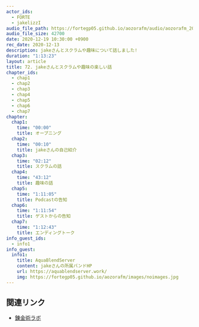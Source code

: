 ```yaml
---
actor_ids:
  - FORTE
  - jakelizzI
audio_file_path: https://fortegp05.github.io/aozorafm/audio/aozorafm_20201219_01.mp3
audio_file_size: 42700
date: 2020-12-19 10:30:00 +0900
rec_date: 2020-12-13
description: jakeさんとスクラムや趣味について話しました!
duration: "1:13:23"
layout: article
title: 72. jakeさんとスクラムや趣味の楽しい話
chapter_ids:
  - chap1
  - chap2
  - chap3
  - chap4
  - chap5
  - chap6
  - chap7
chapter:
  chap1:
    time: "00:00"
    title: オープニング
  chap2:
    time: "00:10"
    title: jakeさんの自己紹介
  chap3:
    time: "02:12"
    title: スクラムの話
  chap4:
    time: "43:12"
    title: 趣味の話
  chap5:
    time: "1:11:05"
    title: Podcastの告知
  chap6:
    time: "1:11:54"
    title: ゲストからの告知
  chap7:
    time: "1:12:43"
    title: エンディングトーク
info_guest_ids:
  - info1
info_guest:
  info1:
    title: AquaBlendServer
    content: jakeさんの所属バンドHP
    url: https://aquablendserver.work/
    img: https://fortegp05.github.io/aozorafm/images/noimages.jpg
---
```


## 関連リンク
- [錬金術ラボ](https://note.mu/oyakata2438/n/n61dfd82ab189)
